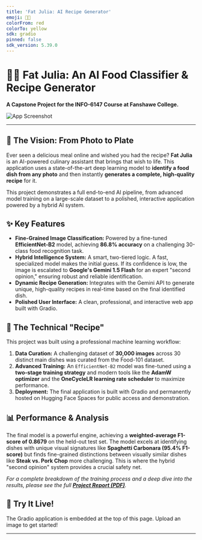 ```yaml
---
title: 'Fat Julia: AI Recipe Generator'
emoji: 🧑‍🍳
colorFrom: red
colorTo: yellow
sdk: gradio
pinned: false
sdk_version: 5.39.0
---
```


# 🧑‍🍳 Fat Julia: An AI Food Classifier & Recipe Generator

**A Capstone Project for the INFO-6147 Course at Fanshawe College.**

![App Screenshot](examples/fat_Julia_demo.png) 

---

## 🚀 The Vision: From Photo to Plate

Ever seen a delicious meal online and wished you had the recipe? **Fat Julia** is an AI-powered culinary assistant that brings that wish to life. This application uses a state-of-the-art deep learning model to **identify a food dish from any photo** and then instantly **generates a complete, high-quality recipe** for it.

This project demonstrates a full end-to-end AI pipeline, from advanced model training on a large-scale dataset to a polished, interactive application powered by a hybrid AI system.

## ✨ Key Features

*   **Fine-Grained Image Classification:** Powered by a fine-tuned **EfficientNet-B2** model, achieving **86.8% accuracy** on a challenging 30-class food recognition task.
*   **Hybrid Intelligence System:** A smart, two-tiered logic. A fast, specialized model makes the initial guess. If its confidence is low, the image is escalated to **Google's Gemini 1.5 Flash** for an expert "second opinion," ensuring robust and reliable identification.
*   **Dynamic Recipe Generation:** Integrates with the Gemini API to generate unique, high-quality recipes in real-time based on the final identified dish.
*   **Polished User Interface:** A clean, professional, and interactive web app built with Gradio.

## 🧠 The Technical "Recipe"

This project was built using a professional machine learning workflow:

1.  **Data Curation:** A challenging dataset of **30,000 images** across 30 distinct main dishes was curated from the Food-101 dataset.
2.  **Advanced Training:** An `EfficientNet-B2` model was fine-tuned using a **two-stage training strategy** and modern tools like the **AdamW optimizer** and the **OneCycleLR learning rate scheduler** to maximize performance.
3.  **Deployment:** The final application is built with Gradio and permanently hosted on Hugging Face Spaces for public access and demonstration.

## 📊 Performance & Analysis

The final model is a powerful engine, achieving a **weighted-average F1-score of 0.8679** on the held-out test set. The model excels at identifying dishes with unique visual signatures like **Spaghetti Carbonara (95.4% F1-score)** but finds fine-grained distinctions between visually similar dishes like **Steak vs. Pork Chop** more challenging. This is where the hybrid "second opinion" system provides a crucial safety net.

*For a complete breakdown of the training process and a deep dive into the results, please see the full [**Project Report (PDF)**](LINK_TO_YOUR_PDF_REPORT_HERE).*

## 🚀 Try It Live!

The Gradio application is embedded at the top of this page. Upload an image to get started!

---